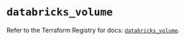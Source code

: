 # `databricks_volume`

Refer to the Terraform Registry for docs: [`databricks_volume`](https://registry.terraform.io/providers/databricks/databricks/1.92.0/docs/resources/volume).

